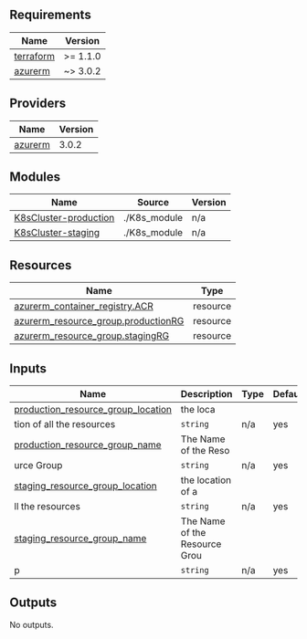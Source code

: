 ## Requirements

| Name | Version |
|------|---------|
| <a name="requirement_terraform"></a> [terraform](#requirement\_terraform) | >= 1.1.0 |
| <a name="requirement_azurerm"></a> [azurerm](#requirement\_azurerm) | ~> 3.0.2 |

## Providers

| Name | Version |
|------|---------|
| <a name="provider_azurerm"></a> [azurerm](#provider\_azurerm) | 3.0.2 |

## Modules

| Name | Source | Version |
|------|--------|---------|
| <a name="module_K8sCluster-production"></a> [K8sCluster-production](#module\_K8sCluster-production) | ./K8s_module | n/a |
| <a name="module_K8sCluster-staging"></a> [K8sCluster-staging](#module\_K8sCluster-staging) | ./K8s_module | n/a |

## Resources

| Name | Type |
|------|------|
| [azurerm_container_registry.ACR](https://registry.terraform.io/providers/hashicorp/azurerm/latest/docs/resources/container_registry) | resource |
| [azurerm_resource_group.productionRG](https://registry.terraform.io/providers/hashicorp/azurerm/latest/docs/resources/resource_group) | resource |
| [azurerm_resource_group.stagingRG](https://registry.terraform.io/providers/hashicorp/azurerm/latest/docs/resources/resource_group) | resource |

## Inputs

| Name | Description | Type | Default | Required |
|------|-------------|------|---------|:--------:|
| <a name="input_production_resource_group_location"></a> [production\_resource\_group\_location](#input\_production\_resource\_group\_location) | the loca
tion of all the resources | `string` | n/a | yes |
| <a name="input_production_resource_group_name"></a> [production\_resource\_group\_name](#input\_production\_resource\_group\_name) | The Name of the Reso
urce Group | `string` | n/a | yes |
| <a name="input_staging_resource_group_location"></a> [staging\_resource\_group\_location](#input\_staging\_resource\_group\_location) | the location of a
ll the resources | `string` | n/a | yes |
| <a name="input_staging_resource_group_name"></a> [staging\_resource\_group\_name](#input\_staging\_resource\_group\_name) | The Name of the Resource Grou
p | `string` | n/a | yes |

## Outputs

No outputs.
